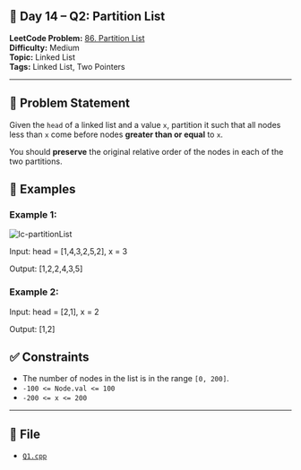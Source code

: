 ## 🧩 **Day 14 – Q2: Partition List**

**LeetCode Problem:** [86. Partition List](https://leetcode.com/problems/partition-list)  
**Difficulty:** Medium  
**Topic:** Linked List  
**Tags:** Linked List, Two Pointers

---

## 📄 Problem Statement

Given the `head` of a linked list and a value `x`, partition it such that all nodes less than `x` come before nodes **greater than or equal** to `x`.

You should **preserve** the original relative order of the nodes in each of the two partitions.

## 🧠 Examples

### Example 1:

![lc-partitionList](https://assets.leetcode.com/uploads/2021/01/04/partition.jpg)

Input: head = [1,4,3,2,5,2], x = 3

Output: [1,2,2,4,3,5]

### Example 2:

Input: head = [2,1], x = 2

Output: [1,2]

## ✅ Constraints

- The number of nodes in the list is in the range `[0, 200]`.
- `-100 <= Node.val <= 100`
- `-200 <= x <= 200`

---

## 📁 File

- [`Q1.cpp`](./Q1.cpp)
